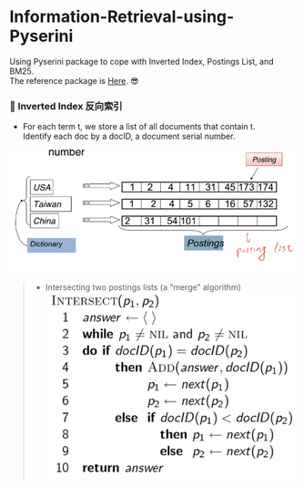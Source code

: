 # Information-Retrieval-using-Pyserini
Using Pyserini package to cope with Inverted Index, Postings List, and BM25.  
The reference package is [Here](https://github.com/castorini/pyserini). :sunglasses:


### :speech_balloon: Inverted Index 反向索引
* For each term t, we store a list of all documents that contain t.  
Identify each doc by a docID, a document serial number.  
  
![](https://github.com/CY-Chang-tw/Information-Retrieval-using-Pyserini/blob/4a27d6bca522fc70ee5c9b5618f67121d17e9a09/docs/posting.png)  

  > * Intersecting two postings lists (a “merge” algorithm)  
  ![](https://github.com/CY-Chang-tw/Information-Retrieval-using-Pyserini/blob/8675ed891c87df43f5c93ec03f72c6eb047da03f/docs/merge.png)
